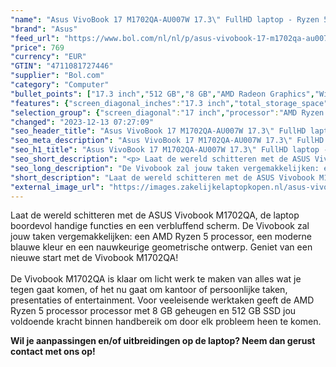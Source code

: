 ```yaml
---
"name": "Asus VivoBook 17 M1702QA-AU007W 17.3\" FullHD laptop - Ryzen 5 5600H - 8GB - 512GB SSD - Windows 11 Home - Blauw"
"brand": "Asus"
"feed_url": "https://www.bol.com/nl/nl/p/asus-vivobook-17-m1702qa-au007w-17-3-full-hd-ryzen-5-5600h-8gb-512gb-ssd-windows-11-home-blauw/9300000128429942"
"price": 769
"currency": "EUR"
"GTIN": "4711081727446"
"supplier": "Bol.com"
"category": "Computer"
"bullet_points": ["17.3 inch","512 GB","8 GB","AMD Radeon Graphics","Windows"]
"features": {"screen_diagonal_inches":"17.3 inch","total_storage_space":"512 GB","memory_size":"8 GB","graphics_card":"AMD Radeon Graphics","operating_system":"Windows"}
"selection_group": {"screen_diagonal":"17 inch","processor":"AMD Ryzen 5","changed_price_past_3_days":false,"product_family":"VivoBook"}
"changed": "2023-12-13 07:27:09"
"seo_header_title": "Asus VivoBook 17 M1702QA-AU007W 17.3\" FullHD laptop - Ryzen 5 5600H - 8GB - 512GB SSD - Windows 11 Home - Blauw"
"seo_meta_description": "Asus VivoBook 17 M1702QA-AU007W 17.3\" FullHD laptop - Ryzen 5 5600H - 8GB - 512GB SSD - Windows 11 Home - Blauw"
"seo_h1_title": "Asus VivoBook 17 M1702QA-AU007W 17.3\" FullHD laptop - Ryzen 5 5600H - 8GB - 512GB SSD - Windows 11 Home - Blauw"
"seo_short_description": "<p> Laat de wereld schitteren met de ASUS Vivobook M1702QA, de laptop boordevol handige functies en een verbluffend scherm."
"seo_long_description": "De Vivobook zal jouw taken vergemakkelijken: een AMD Ryzen 5 processor, een moderne blauwe kleur en een nauwkeurige geometrische ontwerp. Geniet van een nieuwe start met de Vivobook M1702QA!<br /><br />De Vivobook M1702QA is klaar om licht werk te maken van alles wat je tegen gaat komen, of het nu gaat om kantoor of persoonlijke taken, presentaties of entertainment. Voor veeleisende werktaken geeft de AMD Ryzen 5 processor processor met 8 GB geheugen en 512 GB SSD jou voldoende kracht binnen handbereik om door elk probleem heen te komen. </p> <p> <strong>Wil je aanpassingen en/of uitbreidingen op de laptop? Neem dan gerust contact met ons op!</strong> </p>"
"short_description": "Laat de wereld schitteren met de ASUS Vivobook M1702QA, de laptop boordevol handige functies en een verbluffend scherm. De Vivobook zal jouw taken vergemakkelijken: een AMD Ryzen 5 processor, een moderne blauwe kleur en een nauwkeurige geometrische ontwerp. Geniet van een nieuwe start met de Vivobook M1702QA! De Vivobook M1702QA is klaar om licht werk te maken van alles wat je tegen gaat komen, of het nu gaat om kantoor of persoonlijke taken, presentaties of entertainment. Voor veeleisende werktaken geeft de AMD Ryzen 5 processor processor met 8 GB geheugen en 512 GB SSD jou voldoende kracht binnen handbereik om door elk probleem heen te komen. Wil je aanpassingen en/of uitbreidingen op de laptop? Neem dan gerust contact met ons op!"
"external_image_url": "https://images.zakelijkelaptopkopen.nl/asus-vivobook-17-m1702qa-au007w-17-3-full-hd-ryzen-5-5600h-8gb-512gb-ssd-windows-11-home-blauw.webp"
---
```


<p> Laat de wereld schitteren met de ASUS Vivobook M1702QA, de laptop boordevol handige functies en een verbluffend scherm. De Vivobook zal jouw taken vergemakkelijken: een AMD Ryzen 5 processor, een moderne blauwe kleur en een nauwkeurige geometrische ontwerp. Geniet van een nieuwe start met de Vivobook M1702QA!<br /><br />De Vivobook M1702QA is klaar om licht werk te maken van alles wat je tegen gaat komen, of het nu gaat om kantoor of persoonlijke taken, presentaties of entertainment. Voor veeleisende werktaken geeft de AMD Ryzen 5 processor processor met 8 GB geheugen en 512 GB SSD jou voldoende kracht binnen handbereik om door elk probleem heen te komen. </p> <p> <strong>Wil je aanpassingen en/of uitbreidingen op de laptop? Neem dan gerust contact met ons op!</strong> </p>